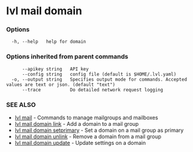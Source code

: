 # lvl mail domain



### Options

```
  -h, --help   help for domain
```

### Options inherited from parent commands

```
      --apikey string   API key
      --config string   config file (default is $HOME/.lvl.yaml)
  -o, --output string   Specifies output mode for commands. Accepted values are text or json. (default "text")
      --trace           Do detailed network request logging
```

### SEE ALSO

* [lvl mail](lvl_mail.md)	 - Commands to manage mailgroups and mailboxes
* [lvl mail domain link](lvl_mail_domain_link.md)	 - Add a domain to a mail group
* [lvl mail domain setprimary](lvl_mail_domain_setprimary.md)	 - Set a domain on a mail group as primary
* [lvl mail domain unlink](lvl_mail_domain_unlink.md)	 - Remove a domain from a mail group
* [lvl mail domain update](lvl_mail_domain_update.md)	 - Update settings on a domain

